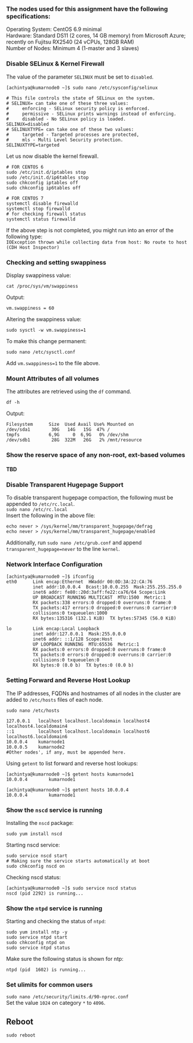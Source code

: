### The nodes used for this assignment have the following specifications:
Operating System: CentOS 6.9 minimal <br>
Hardware: Standard DS11 (2 cores, 14 GB memory) from Microsoft Azure; recently on Fujitsu RX2540 (24 vCPUs, 128GB RAM)<br>
Number of Nodes: Minimum 4 (1-master and 3 slaves)

### Disable SELinux & Kernel Firewall
The value of the parameter ```SELINUX``` must be set to ```disabled```.
```
[achintya@kumarnode0 ~]$ sudo nano /etc/sysconfig/selinux

# This file controls the state of SELinux on the system.
# SELINUX= can take one of these three values:
#     enforcing - SELinux security policy is enforced.
#     permissive - SELinux prints warnings instead of enforcing.
#     disabled - No SELinux policy is loaded.
SELINUX=disabled
# SELINUXTYPE= can take one of these two values:
#     targeted - Targeted processes are protected,
#     mls - Multi Level Security protection.
SELINUXTYPE=targeted 

```
Let us now disable the kernel firewall.
```
# FOR CENTOS 6
sudo /etc/init.d/iptables stop
sudo /etc/init.d/ip6tables stop
sudo chkconfig iptables off
sudo chkconfig ip6tables off

# FOR CENTOS 7
systemctl disable firewalld
systemctl stop firewalld
# for checking firewall status
systemctl status firewalld

```
If the above step is not completed, you might run into an error of the following type:<br>
```IOException thrown while collecting data from host: No route to host (CDH Host Inspector)```

### Checking and setting swappiness
Display swappiness value:
```
cat /proc/sys/vm/swappiness
```
Output:
```
vm.swappiness = 60
```
Altering the swappiness value:
```
sudo sysctl -w vm.swappiness=1
```
To make this change permanent:
```
sudo nano /etc/sysctl.conf 
```
Add ```vm.swappiness=1``` to the file above.


### Mount Attributes of all volumes
The attributes are retrieved using the ```df``` command.
```
df -h
```
Output:
```
Filesystem      Size  Used Avail Use% Mounted on
/dev/sda1        30G   14G   15G  47% /
tmpfs           6,9G     0  6,9G   0% /dev/shm
/dev/sdb1        28G  322M   26G   2% /mnt/resource

```

### Show the reserve space of any non-root, ext-based volumes
#### TBD
### Disable Transparent Hugepage Support

To disable transparent hugepage compaction, the following must be appended to ```/etc/rc.local```.<br>
```sudo nano /etc/rc.local```
<br>Insert the following in the above file:

```
echo never > /sys/kernel/mm/transparent_hugepage/defrag
echo never > /sys/kernel/mm/transparent_hugepage/enabled
```
Additionally, run ```sudo nano /etc/grub.conf``` and append ```transparent_hugepage=never``` to the line ```kernel```.
### Network Interface Configuration
```
[achintya@kumarnode0 ~]$ ifconfig 
eth0      Link encap:Ethernet  HWaddr 00:0D:3A:22:CA:76  
          inet addr:10.0.0.4  Bcast:10.0.0.255  Mask:255.255.255.0
          inet6 addr: fe80::20d:3aff:fe22:ca76/64 Scope:Link
          UP BROADCAST RUNNING MULTICAST  MTU:1500  Metric:1
          RX packets:338 errors:0 dropped:0 overruns:0 frame:0
          TX packets:417 errors:0 dropped:0 overruns:0 carrier:0
          collisions:0 txqueuelen:1000 
          RX bytes:135316 (132.1 KiB)  TX bytes:57345 (56.0 KiB)

lo        Link encap:Local Loopback  
          inet addr:127.0.0.1  Mask:255.0.0.0
          inet6 addr: ::1/128 Scope:Host
          UP LOOPBACK RUNNING  MTU:65536  Metric:1
          RX packets:0 errors:0 dropped:0 overruns:0 frame:0
          TX packets:0 errors:0 dropped:0 overruns:0 carrier:0
          collisions:0 txqueuelen:0 
          RX bytes:0 (0.0 b)  TX bytes:0 (0.0 b)
```
### Setting Forward and Reverse Host Lookup
The IP addresses, FQDNs and hostnames of all nodes in the cluster are added to ```/etc/hosts``` files of each node.
```
sudo nano /etc/hosts
```
```
127.0.0.1   localhost localhost.localdomain localhost4 localhost4.localdomain4
::1         localhost localhost.localdomain localhost6 localhost6.localdomain6
10.0.0.4    kumarnode1
10.0.0.5    kumarnode2
#Other nodes', if any, must be appended here.
```
Using ```getent``` to list forward and reverse host lookups:
```
[achintya@kumarnode0 ~]$ getent hosts kumarnode1
10.0.0.4        kumarnode1

[achintya@kumarnode0 ~]$ getent hosts 10.0.0.4
10.0.0.4        kumarnode1
```
### Show the ```nscd``` service is running
Installing the ```nscd``` package:
```
sudo yum install nscd
```
Starting nscd service:
```
sudo service nscd start
# Making sure the service starts automatically at boot
sudo chkconfig nscd on
```
Checking nscd status:
```
[achintya@kumarnode0 ~]$ sudo service nscd status
nscd (pid 2292) is running...
```

### Show the ```ntpd``` service is running
Starting and checking the status of ```ntpd```:
```
sudo yum install ntp -y
sudo service ntpd start
sudo chkconfig ntpd on
sudo service ntpd status
```
Make sure the following status is shown for ntp:
```
ntpd (pid  1602) is running...
```

### Set ulimits for common users
```sudo nano /etc/security/limits.d/90-nproc.conf```<br>
Set the value ```1024``` on category ```*``` to ```4096```.<br>
## Reboot
```sudo reboot```
